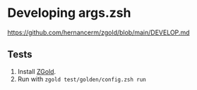 # Developing args.zsh

<https://github.com/hernancerm/zgold/blob/main/DEVELOP.md>

## Tests

1. Install [ZGold](https://github.com/hernancerm/zgold).
2. Run with `zgold test/golden/config.zsh run`
